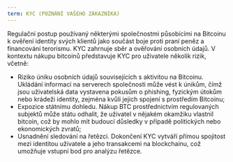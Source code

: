 ```yaml
---
term: KYC (POZNÁNÍ VAŠEHO ZÁKAZNÍKA)
---
```


Regulační postup používaný některými společnostmi působícími na Bitcoinu k ověření identity svých klientů jako součást boje proti praní peněz a financování terorismu. KYC zahrnuje sběr a ověřování osobních údajů. V kontextu nákupu bitcoinů představuje KYC pro uživatele několik rizik, včetně:
* Riziko úniku osobních údajů souvisejících s aktivitou na Bitcoinu. Ukládání informací na serverech společnosti může vést k únikům, čímž jsou uživatelská data vystavena pokusům o phishing, fyzickým útokům nebo krádeži identity, zejména kvůli jejich spojení s prostředím Bitcoinu;
* Expozice státnímu dohledu. Nákup BTC prostřednictvím regulovaných subjektů může státu odhalit, že uživatel v nějakém okamžiku vlastnil bitcoin, což by mohlo mít budoucí důsledky v případě politických nebo ekonomických zvratů;
* Usnadnění sledování na řetězci. Dokončení KYC vytváří přímou spojitost mezi identitou uživatele a jeho transakcemi na blockchainu, což umožňuje vstupní bod pro analýzu řetězce.